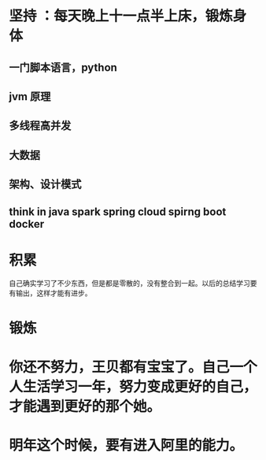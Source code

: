 # 坚持 ：每天晚上十一点半上床，锻炼身体

## 一门脚本语言，python
## jvm 原理
## 多线程高并发
## 大数据
## 架构、设计模式
## think in java  spark  spring cloud spirng boot docker  

# 积累

自己确实学习了不少东西，但是都是零散的，没有整合到一起。以后的总结学习要有输出，这样才能有进步。


# 锻炼

# 你还不努力，王贝都有宝宝了。自己一个人生活学习一年，努力变成更好的自己，才能遇到更好的那个她。

# 明年这个时候，要有进入阿里的能力。

# 